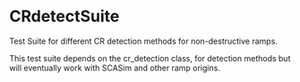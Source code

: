 # CRdetectSuite
Test Suite for different CR detection methods for non-destructive ramps.

This test suite depends on the cr_detection class, for detection methods but will eventually work with SCASim and other ramp origins.
